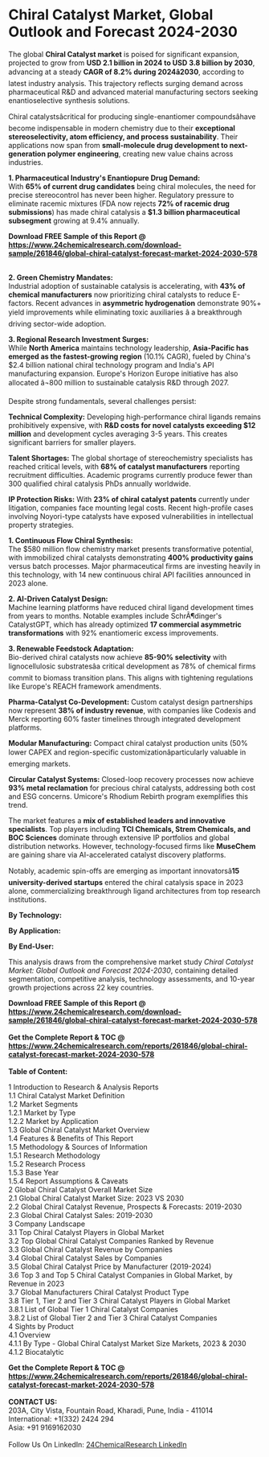 <h1>Chiral Catalyst Market, Global Outlook and Forecast 2024-2030</h1><p>The global <strong>Chiral Catalyst market</strong> is poised for significant expansion, projected to grow from <strong>USD 2.1 billion in 2024 to USD 3.8 billion by 2030</strong>, advancing at a steady <strong>CAGR of 8.2% during 2024â2030</strong>, according to latest industry analysis. This trajectory reflects surging demand across pharmaceutical R&amp;D and advanced material manufacturing sectors seeking enantioselective synthesis solutions.</p><p>Chiral catalystsâcritical for producing single-enantiomer compoundsâhave become indispensable in modern chemistry due to their <strong>exceptional stereoselectivity, atom efficiency, and process sustainability</strong>. Their applications now span from <strong>small-molecule drug development to next-generation polymer engineering</strong>, creating new value chains across industries.</p><p><strong>1. Pharmaceutical Industry's Enantiopure Drug Demand:</strong><br>
With <strong>65% of current drug candidates</strong> being chiral molecules, the need for precise stereocontrol has never been higher. Regulatory pressure to eliminate racemic mixtures (FDA now rejects <strong>72% of racemic drug submissions</strong>) has made chiral catalysis a <strong>$1.3 billion pharmaceutical subsegment</strong> growing at 9.4% annually.</p><div><b>Download FREE Sample of this Report @ 
            <a href="https://www.24chemicalresearch.com/download-sample/261846/global-chiral-catalyst-forecast-market-2024-2030-578">
            https://www.24chemicalresearch.com/download-sample/261846/global-chiral-catalyst-forecast-market-2024-2030-578</a></b></div><br><p><strong>2. Green Chemistry Mandates:</strong><br>
Industrial adoption of sustainable catalysis is accelerating, with <strong>43% of chemical manufacturers</strong> now prioritizing chiral catalysts to reduce E-factors. Recent advances in <strong>asymmetric hydrogenation</strong> demonstrate 90%+ yield improvements while eliminating toxic auxiliaries â a breakthrough driving sector-wide adoption.</p><p><strong>3. Regional Research Investment Surges:</strong><br>
While <strong>North America</strong> maintains technology leadership, <strong>Asia-Pacific has emerged as the fastest-growing region</strong> (10.1% CAGR), fueled by China's $2.4 billion national chiral technology program and India's API manufacturing expansion. Europe's Horizon Europe initiative has also allocated â¬800 million to sustainable catalysis R&amp;D through 2027.</p><p>Despite strong fundamentals, several challenges persist:</p><p><strong>Technical Complexity:</strong> Developing high-performance chiral ligands remains prohibitively expensive, with <strong>R&amp;D costs for novel catalysts exceeding $12 million</strong> and development cycles averaging 3-5 years. This creates significant barriers for smaller players.</p><p><strong>Talent Shortages:</strong> The global shortage of stereochemistry specialists has reached critical levels, with <strong>68% of catalyst manufacturers</strong> reporting recruitment difficulties. Academic programs currently produce fewer than 300 qualified chiral catalysis PhDs annually worldwide.</p><p><strong>IP Protection Risks:</strong> With <strong>23% of chiral catalyst patents</strong> currently under litigation, companies face mounting legal costs. Recent high-profile cases involving Noyori-type catalysts have exposed vulnerabilities in intellectual property strategies.</p><p><strong>1. Continuous Flow Chiral Synthesis:</strong><br>
The $580 million flow chemistry market presents transformative potential, with immobilized chiral catalysts demonstrating <strong>400% productivity gains</strong> versus batch processes. Major pharmaceutical firms are investing heavily in this technology, with 14 new continuous chiral API facilities announced in 2023 alone.</p><p><strong>2. AI-Driven Catalyst Design:</strong><br>
Machine learning platforms have reduced chiral ligand development times from years to months. Notable examples include SchrÃ¶dinger's CatalystGPT, which has already optimized <strong>17 commercial asymmetric transformations</strong> with 92% enantiomeric excess improvements.</p><p><strong>3. Renewable Feedstock Adaptation:</strong><br>
Bio-derived chiral catalysts now achieve <strong>85-90% selectivity</strong> with lignocellulosic substratesâa critical development as 78% of chemical firms commit to biomass transition plans. This aligns with tightening regulations like Europe's REACH framework amendments.</p><p><strong>Pharma-Catalyst Co-Development:</strong>  
	Custom catalyst design partnerships now represent <strong>38% of industry revenue</strong>, with companies like Codexis and Merck reporting 60% faster timelines through integrated development platforms.</p><p><strong>Modular Manufacturing:</strong>  
	Compact chiral catalyst production units (50% lower CAPEX and region-specific customizationâparticularly valuable in emerging markets.</p><p><strong>Circular Catalyst Systems:</strong>  
	Closed-loop recovery processes now achieve <strong>93% metal reclamation</strong> for precious chiral catalysts, addressing both cost and ESG concerns. Umicore's Rhodium Rebirth program exemplifies this trend.</p><p>The market features a <strong>mix of established leaders and innovative specialists</strong>. Top players including <strong>TCI Chemicals, Strem Chemicals, and BOC Sciences</strong> dominate through extensive IP portfolios and global distribution networks. However, technology-focused firms like <strong>MuseChem</strong> are gaining share via AI-accelerated catalyst discovery platforms.</p><p>Notably, academic spin-offs are emerging as important innovatorsâ<strong>15 university-derived startups</strong> entered the chiral catalysis space in 2023 alone, commercializing breakthrough ligand architectures from top research institutions.</p><p><strong>By Technology:</strong></p><p><strong>By Application:</strong></p><p><strong>By End-User:</strong></p><p>This analysis draws from the comprehensive market study <em>Chiral Catalyst Market: Global Outlook and Forecast 2024-2030</em>, containing detailed segmentation, competitive analysis, technology assessments, and 10-year growth projections across 22 key countries.</p><div><b>Download FREE Sample of this Report @ 
            <a href="https://www.24chemicalresearch.com/download-sample/261846/global-chiral-catalyst-forecast-market-2024-2030-578">
            https://www.24chemicalresearch.com/download-sample/261846/global-chiral-catalyst-forecast-market-2024-2030-578</a></b></div><br><div><b>Get the Complete Report & TOC @ 
            <a href="https://www.24chemicalresearch.com/reports/261846/global-chiral-catalyst-forecast-market-2024-2030-578">
            https://www.24chemicalresearch.com/reports/261846/global-chiral-catalyst-forecast-market-2024-2030-578</a></b></div><br>
            <b>Table of Content:</b><p>1 Introduction to Research & Analysis Reports<br />
    1.1 Chiral Catalyst Market Definition<br />
    1.2 Market Segments<br />
        1.2.1 Market by Type<br />
        1.2.2 Market by Application<br />
    1.3 Global Chiral Catalyst Market Overview<br />
    1.4 Features & Benefits of This Report<br />
    1.5 Methodology & Sources of Information<br />
        1.5.1 Research Methodology<br />
        1.5.2 Research Process<br />
        1.5.3 Base Year<br />
        1.5.4 Report Assumptions & Caveats<br />
2 Global Chiral Catalyst Overall Market Size<br />
    2.1 Global Chiral Catalyst Market Size: 2023 VS 2030<br />
    2.2 Global Chiral Catalyst Revenue, Prospects & Forecasts: 2019-2030<br />
    2.3 Global Chiral Catalyst Sales: 2019-2030<br />
3 Company Landscape<br />
    3.1 Top Chiral Catalyst Players in Global Market<br />
    3.2 Top Global Chiral Catalyst Companies Ranked by Revenue<br />
    3.3 Global Chiral Catalyst Revenue by Companies<br />
    3.4 Global Chiral Catalyst Sales by Companies<br />
    3.5 Global Chiral Catalyst Price by Manufacturer (2019-2024)<br />
    3.6 Top 3 and Top 5 Chiral Catalyst Companies in Global Market, by Revenue in 2023<br />
    3.7 Global Manufacturers Chiral Catalyst Product Type<br />
    3.8 Tier 1, Tier 2 and Tier 3 Chiral Catalyst Players in Global Market<br />
        3.8.1 List of Global Tier 1 Chiral Catalyst Companies<br />
        3.8.2 List of Global Tier 2 and Tier 3 Chiral Catalyst Companies<br />
4 Sights by Product<br />
    4.1 Overview<br />
        4.1.1 By Type - Global Chiral Catalyst Market Size Markets, 2023 & 2030<br />
        4.1.2 Biocatalytic </p><div><b>Get the Complete Report & TOC @ 
            <a href="https://www.24chemicalresearch.com/reports/261846/global-chiral-catalyst-forecast-market-2024-2030-578">
            https://www.24chemicalresearch.com/reports/261846/global-chiral-catalyst-forecast-market-2024-2030-578</a></b></div><br><b>CONTACT US:</b><br>
            203A, City Vista, Fountain Road, Kharadi, Pune, India - 411014<br>
            International: +1(332) 2424 294<br>
            Asia: +91 9169162030 <br><br>
            Follow Us On LinkedIn: <a href="https://www.linkedin.com/company/24chemicalresearch/">24ChemicalResearch LinkedIn</a>